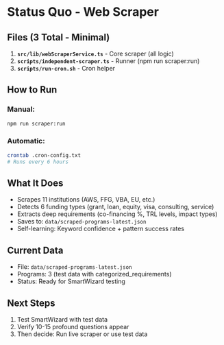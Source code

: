 # Status Quo - Web Scraper

## Files (3 Total - Minimal)

1. **`src/lib/webScraperService.ts`** - Core scraper (all logic)
2. **`scripts/independent-scraper.ts`** - Runner (npm run scraper:run)
3. **`scripts/run-cron.sh`** - Cron helper

## How to Run

### Manual:
```bash
npm run scraper:run
```

### Automatic:
```bash
crontab .cron-config.txt
# Runs every 6 hours
```

## What It Does

- Scrapes 11 institutions (AWS, FFG, VBA, EU, etc.)
- Detects 6 funding types (grant, loan, equity, visa, consulting, service)
- Extracts deep requirements (co-financing %, TRL levels, impact types)
- Saves to: `data/scraped-programs-latest.json`
- Self-learning: Keyword confidence + pattern success rates

## Current Data

- File: `data/scraped-programs-latest.json`
- Programs: 3 (test data with categorized_requirements)
- Status: Ready for SmartWizard testing

## Next Steps

1. Test SmartWizard with test data
2. Verify 10-15 profound questions appear
3. Then decide: Run live scraper or use test data

